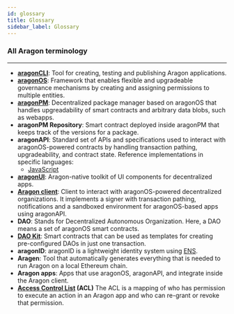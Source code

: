 ```yaml
---
id: glossary
title: Glossary
sidebar_label: Glossary
---
```


### All Aragon terminology
---

- [**aragonCLI**](/docs/cli-usage.html): Tool for creating, testing and publishing Aragon applications.
- [**aragonOS**](/docs/aragonos-intro.html): Framework that enables flexible and upgradeable governance mechanisms by creating and assigning permissions to multiple entities.
- [**aragonPM**](/docs/apm.html): Decentralized package manager based on aragonOS that handles upgreadability of smart contracts and arbitrary data blobs, such as webapps.
- **aragonPM Repository**: Smart contract deployed inside aragonPM that keeps track of the versions for a package.
- **aragonAPI**: Standard set of APIs and specifications used to interact with aragonOS-powered contracts by handling transaction pathing, upgradeability, and contract state. Reference implementations in specific languages:
    - [JavaScript](/docs/aragonjs-ref.html)
- [**aragonUI**](/docs/aragonui-intro.html): Aragon-native toolkit of UI components for decentralized apps.
- [**Aragon client**](http://app.aragon.org): Client to interact with aragonOS-powered decentralized organizations. It implements a signer with transaction pathing, notifications and a sandboxed environment for aragonOS-based apps using aragonAPI.
- **DAO**: Stands for Decentralized Autonomous Organization. Here, a DAO means a set of aragonOS smart contracts.
- [**DAO Kit**](/docs/kits-intro.html): Smart contracts that can be used as templates for creating pre-configured DAOs in just one transaction.
- **aragonID**: aragonID is a lightweight identity system using [ENS](http://ens.domains).
- **Aragen**: Tool that automatically generates everything that is needed to run Aragon on a local Ethereum chain.
- **Aragon apps**: Apps that use aragonOS, aragonAPI, and integrate inside the Aragon client.
- **[Access Control List](/docs/acl-intro.html) (ACL)** The ACL is a mapping of who has permission to execute an action in an Aragon app and who can re-grant or revoke that permission.
